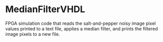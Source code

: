 # MedianFilterVHDL
FPGA simulation code that reads the salt-and-pepper noisy image pixel values ​​printed to a text file, applies a median filter, and prints the filtered image pixels to a new file.
